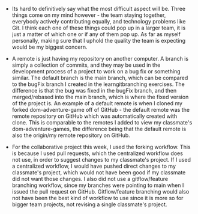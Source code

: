 - Its hard to definitively say what the most difficult aspect will be. Three things come on my mind however - the team staying together, everybody actively contributing equally, and technology problems like Git. I think each one of these things could pop up in a larger team, it is just a matter of which one or if any of them pop up. As far as myself personally, making sure that I uphold the quality the team is expecting would be my biggest concern.

- A remote is just having my repository on another computer. A branch is simply a collection of commits, and they may be used in the development process of a project to work on a bug fix or something similar.
The default branch is the main branch, which can be compared to the bugFix branch I created in the learngitbranching exercises. The difference is that the bug was fixed in the bugFix branch, and then merged/rebased into the main branch, which is where the fixed version of the project is.
An example of a default remote is when I cloned my forked dom-adventure-game off of GitHub - the default remote was the remote repository on GitHub which was automatically created with clone. This is comparable to the remotes I added to view my classmate's dom-adventure-games, the difference being that the default remote is also the origin/my remote repository on GitHub.

- For the collaborative project this week, I used the forking workflow. This is because I used pull requests, which the centralized workflow does not use, in order to suggest changes to my classmate's project. If I used a centralized workflow, I would have pushed direct changes to my classmate's project, which would not have been good if my classmate did not want those changes. I also did not use a gitflow/feature branching workflow, since my branches were pointing to main when I issued the pull request on GitHub. Gitflow/feature branching would also not have been the best kind of workflow to use since it is more so for bigger team projects, not revising a single classmate's project.
